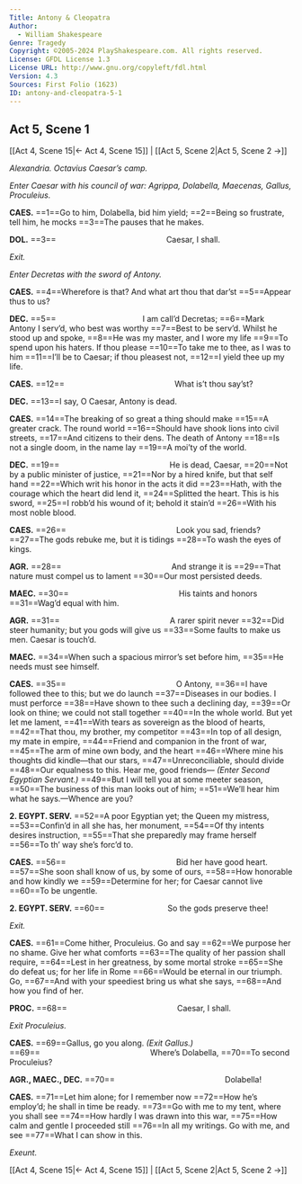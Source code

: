 ```yaml
---
Title: Antony & Cleopatra
Author: 
  - William Shakespeare
Genre: Tragedy
Copyright: ©2005-2024 PlayShakespeare.com. All rights reserved.
License: GFDL License 1.3
License URL: http://www.gnu.org/copyleft/fdl.html
Version: 4.3
Sources: First Folio (1623)
ID: antony-and-cleopatra-5-1
---
```


## Act 5, Scene 1
[[Act 4, Scene 15|← Act 4, Scene 15]] | [[Act 5, Scene 2|Act 5, Scene 2 →]]

*Alexandria. Octavius Caesar’s camp.*

*Enter Caesar with his council of war: Agrippa, Dolabella, Maecenas, Gallus, Proculeius.*

**CAES.**
==1==Go to him, Dolabella, bid him yield;
==2==Being so frustrate, tell him, he mocks
==3==The pauses that he makes.

**DOL.**
==3==              Caesar, I shall.

*Exit.*

*Enter Decretas with the sword of Antony.*

**CAES.**
==4==Wherefore is that? And what art thou that dar’st
==5==Appear thus to us?

**DEC.**
==5==           I am call’d Decretas;
==6==Mark Antony I serv’d, who best was worthy
==7==Best to be serv’d. Whilst he stood up and spoke,
==8==He was my master, and I wore my life
==9==To spend upon his haters. If thou please
==10==To take me to thee, as I was to him
==11==I’ll be to Caesar; if thou pleasest not,
==12==I yield thee up my life.

**CAES.**
==12==              What is’t thou say’st?

**DEC.**
==13==I say, O Caesar, Antony is dead.

**CAES.**
==14==The breaking of so great a thing should make
==15==A greater crack. The round world
==16==Should have shook lions into civil streets,
==17==And citizens to their dens. The death of Antony
==18==Is not a single doom, in the name lay
==19==A moi’ty of the world.

**DEC.**
==19==              He is dead, Caesar,
==20==Not by a public minister of justice,
==21==Nor by a hired knife, but that self hand
==22==Which writ his honor in the acts it did
==23==Hath, with the courage which the heart did lend it,
==24==Splitted the heart. This is his sword,
==25==I robb’d his wound of it; behold it stain’d
==26==With his most noble blood.

**CAES.**
==26==              Look you sad, friends?
==27==The gods rebuke me, but it is tidings
==28==To wash the eyes of kings.

**AGR.**
==28==              And strange it is
==29==That nature must compel us to lament
==30==Our most persisted deeds.

**MAEC.**
==30==              His taints and honors
==31==Wag’d equal with him.

**AGR.**
==31==              A rarer spirit never
==32==Did steer humanity; but you gods will give us
==33==Some faults to make us men. Caesar is touch’d.

**MAEC.**
==34==When such a spacious mirror’s set before him,
==35==He needs must see himself.

**CAES.**
==35==              O Antony,
==36==I have followed thee to this; but we do launch
==37==Diseases in our bodies. I must perforce
==38==Have shown to thee such a declining day,
==39==Or look on thine; we could not stall together
==40==In the whole world. But yet let me lament,
==41==With tears as sovereign as the blood of hearts,
==42==That thou, my brother, my competitor
==43==In top of all design, my mate in empire,
==44==Friend and companion in the front of war,
==45==The arm of mine own body, and the heart
==46==Where mine his thoughts did kindle—that our stars,
==47==Unreconciliable, should divide
==48==Our equalness to this. Hear me, good friends⁠—
*(Enter Second Egyptian Servant.)*
==49==But I will tell you at some meeter season,
==50==The business of this man looks out of him;
==51==We’ll hear him what he says.—Whence are you?

**2. EGYPT. SERV.**
==52==A poor Egyptian yet; the Queen my mistress,
==53==Confin’d in all she has, her monument,
==54==Of thy intents desires instruction,
==55==That she preparedly may frame herself
==56==To th’ way she’s forc’d to.

**CAES.**
==56==              Bid her have good heart.
==57==She soon shall know of us, by some of ours,
==58==How honorable and how kindly we
==59==Determine for her; for Caesar cannot live
==60==To be ungentle.

**2. EGYPT. SERV.**
==60==        So the gods preserve thee!

*Exit.*

**CAES.**
==61==Come hither, Proculeius. Go and say
==62==We purpose her no shame. Give her what comforts
==63==The quality of her passion shall require,
==64==Lest in her greatness, by some mortal stroke
==65==She do defeat us; for her life in Rome
==66==Would be eternal in our triumph. Go,
==67==And with your speediest bring us what she says,
==68==And how you find of her.

**PROC.**
==68==              Caesar, I shall.

*Exit Proculeius.*

**CAES.**
==69==Gallus, go you along.
*(Exit Gallus.)*
==69==              Where’s Dolabella,
==70==To second Proculeius?

**AGR., MAEC., DEC.**
==70==              Dolabella!

**CAES.**
==71==Let him alone; for I remember now
==72==How he’s employ’d; he shall in time be ready.
==73==Go with me to my tent, where you shall see
==74==How hardly I was drawn into this war,
==75==How calm and gentle I proceeded still
==76==In all my writings. Go with me, and see
==77==What I can show in this.

*Exeunt.*

[[Act 4, Scene 15|← Act 4, Scene 15]] | [[Act 5, Scene 2|Act 5, Scene 2 →]]